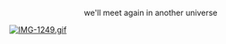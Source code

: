 <p align="center">
we'll meet again in another universe

[![IMG-1249.gif](https://i.postimg.cc/MpGF43ch/IMG-1249.gif)](https://postimg.cc/WhQ8qnwn)
